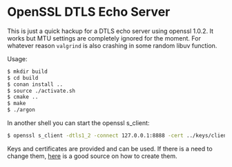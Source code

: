 # OpenSSL DTLS Echo Server

This is just a quick hackup for a DTLS echo server using openssl 1.0.2. It works but MTU settings are completely ignored for the moment.
For whatever reason `valgrind` is also crashing in some random libuv function.

Usage:
```bash
$ mkdir build
$ cd build
$ conan install ..
$ source ./activate.sh
$ cmake ..
$ make
$ ./argon
```

In another shell you can start the openssl s_client:
```bash
$ openssl s_client -dtls1_2 -connect 127.0.0.1:8888 -cert ../keys/client-cert.pem -key ../keys/client-key.pem -CAfile ../keys/ca-cert.pem -cipher DEFAULT
```

Keys and certificates are provided and can be used. If there is a need to change them, [here](https://mariadb.com/docs/ent/security/data-in-transit-encryption/create-self-signed-certificates-keys-openssl/) is a good source on how to create them.